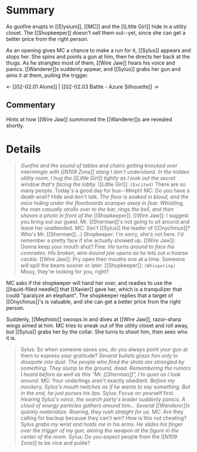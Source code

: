 # Summary
As gunfire erupts in [[Elysium]], [[MC]] and the [[Little Girl]] hide in a utility closet. The [[Shopkeeper]] doesn't sell them out--yet, since she can get a better price from the right person.

As an opening gives MC a chance to make a run for it, [[Sylus]] appears and stops her. She spins and points a gun at him, then he directs her back at the thugs. As he strangles most of them, [[Wire Jaw]] hears his voice and panics. [[Wanderer]]s suddenly appear, and [[Sylus]] grabs her gun and aims it at them, pulling the trigger.

← [[02-02.01 Alone]] | [[02-02.03 Battle - Azure Silhouette]] →
## Commentary
Hints at how [[Wire Jaw]] summoned the [[Wanderer]]s are revealed shortly.

# Details
> *Gunfire and the sound of tables and chairs getting knocked over intermingle with [[N109 Zone]] slang I don't understand. In the hidden utility room, I hug the [[Little Girl]] tightly as I look out the secret window that's facing the lobby.*
> [[Little Girl]]: `(Excited)` There are so many people. Today's a good day for bus--Mmph!
> MC: Do you have a death wish? Hide and don't talk.
> *The floor is soaked in blood, and the mice hiding under the floorboards scamper away in fear.
> Whistling, the man casually strolls over to the bar, rings the bell, and then shoves a photo in front of the [[Shopkeeper]].*
> [[Wire Jaw]]: I suggest you bring out our guest. Mr. [[Sherman]]'s not going to sit around and leave her unattended.
> MC: (Isn't [[Sylus]] the leader of [[Onychinus]]? Who's Mr. [[Sherman]]...)
> Shopkeeper: I'm sorry, she's not here. I'd remember a pretty face if she actually showed up.
> [[Wire Jaw]]: Gonna keep your mouth shut? Fine.
> *He turns around to face his comrades. His broken, wire-bound jaw opens as he lets out a hoarse cackle.*
> [[Wire Jaw]]: Pry open their mouths one at a time. Someone will spill the beans sooner or later.
> [[Shopkeeper]]: `(Whispering)` Missy, they're looking for you, right?

MC asks if the shopkeeper will hand her over, and readies to use the [[liquid-filled needle]] that [[Xavier]] gave her, which is a tranquilizer that could "paralyze an elephant". The shopkeeper replies that a target of [[Onychinus]]'s is valuable, and she can get a better price from the right person.

Suddenly, [[Mephisto]] swoops in and dives at [[Wire Jaw]], razor-sharp wings aimed at him. MC tries to sneak out of the utility closet and roll away, but [[Sylus]] grabs her by the collar. She turns to shoot him, then sees who it is.
> Sylus: So when someone saves you, do you always point your gun at them to express your gratitude?
> *Several bullets graze him only to dissipate into dust. The people who fired the shots are strangled by something. They slump to the ground, dead.*
> *Remembering the rumors I heard before as well as this "Mr. [[Sherman]]", I'm quiet as I look around.*
> MC: Your underlings aren't exactly obedient.
> *Before my mockery, Sylus's mouth twitches as if he wants to say something. But in the end, he just purses his lips.*
> Sylus: Focus on yourself first.
> *Hearing Sylus's voice, the search party's leader suddenly panics. A cloud of energy particles gathers around him... Several [[Wanderer]]s quickly materialize. Roaring, they rush straight for us.*
> MC: Are they calling for backup because they can't win? How is this not cheating?
> *Sylus grabs my wrist and holds me in his arms. He slides his finger over the trigger of my gun, aiming the weapon at the figure in the center of the room.*
> Sylus: Do you expect people from the [[N109 Zone]] to be nice and polite?